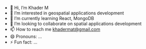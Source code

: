 - 👋 Hi, I’m Khader M
- 👀 I’m interested in geospatial applications development
- 🌱 I’m currently learning React, MongoDB
- 💞️ I’m looking to collaborate on spatial applications development
- 📫 How to reach me khadermat@gmail.com
- 😄 Pronouns: ...
- ⚡ Fun fact: ...

<!---
khadermat/khadermat is a ✨ special ✨ repository because its `README.md` (this file) appears on your GitHub profile.
You can click the Preview link to take a look at your changes.
--->

